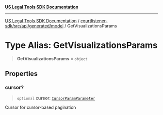 [**US Legal Tools SDK Documentation**](../../../../../../README.md)

***

[US Legal Tools SDK Documentation](../../../../../../README.md) / [courtlistener-sdk/src/api/generated/model](../README.md) / GetVisualizationsParams

# Type Alias: GetVisualizationsParams

> **GetVisualizationsParams** = `object`

## Properties

### cursor?

> `optional` **cursor**: [`CursorParamParameter`](CursorParamParameter.md)

Cursor for cursor-based pagination
